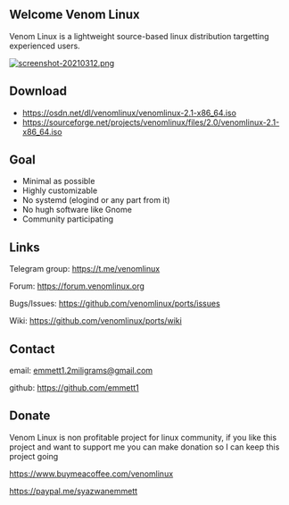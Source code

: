 ## Welcome Venom Linux

Venom Linux is a lightweight source-based linux distribution targetting experienced users.

[![screenshot-20210312.png](https://i.postimg.cc/hPW7rSwq/screenshot-20210312.png)](https://postimg.cc/z37BD18d)

## Download
- https://osdn.net/dl/venomlinux/venomlinux-2.1-x86_64.iso
- https://sourceforge.net/projects/venomlinux/files/2.0/venomlinux-2.1-x86_64.iso

## Goal
- Minimal as possible
- Highly customizable
- No systemd (elogind or any part from it)
- No hugh software like Gnome
- Community participating

## Links
Telegram group: https://t.me/venomlinux

Forum: https://forum.venomlinux.org

Bugs/Issues: https://github.com/venomlinux/ports/issues

Wiki: https://github.com/venomlinux/ports/wiki


## Contact
email: emmett1.2miligrams@gmail.com

github: https://github.com/emmett1

## Donate
Venom Linux is non profitable project for linux community, if you like this project and want to support me you can make donation so I can keep this project going

https://www.buymeacoffee.com/venomlinux

https://paypal.me/syazwanemmett
